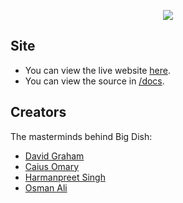 <p align=center>
    <img src="https://github.com/rigbone1/big-dish/blob/master/logo.png">
</p>

## Site
* You can view the live website [here](https://daveg1.github.io/big-dish).
* You can view the source in [/docs](./docs).

## Creators
The masterminds behind Big Dish:
- <a href="https://github.com/rigbone1">David Graham</a>
- <a href="https://github.com/caius-o">Caius Omary</a>
- <a href="https://github.com/Harman367">Harmanpreet Singh</a>
- <a href="https://github.com/LabyrinthV">Osman Ali</a>
